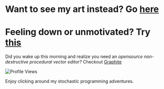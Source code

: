# Want to see my art instead? Go [here](https://psyfer.io/)

# Feeling down or unmotivated? Try [this](https://github.com/otdavies/CreativeProfessionalWellness)

Did you wake up this morning and realize you need an *opensource non-destructive procedural vector editor?* Checkout [Graphite](https://github.com/GraphiteEditor/Graphite)

![Profile Views](https://view-counter.psyfer.workers.dev)

Enjoy clicking around my stochastic programming adventures.
